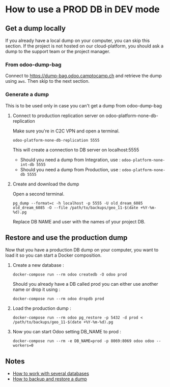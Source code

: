 # How to use a PROD DB in DEV mode

## Get a dump locally

If you already have a local dump on your computer, you can skip this section.
If the project is not hosted on our cloud-platform, you should ask a dump to the support team or the project manager.

### From odoo-dump-bag

Connect to https://dump-bag.odoo.camptocamp.ch and retrieve the dump using `aws`.
Then skip to the next section.

### Generate a dump

This is to be used only in case you can't get a dump from odoo-dump-bag

1. Connect to production replication server on odoo-platform-none-db-replication

    Make sure you're in C2C VPN and open a terminal.

    ```
    odoo-platform-none-db-replication 5555
    ```

    This will create a connection to DB server on localhost:5555

    * Should you need a dump from Integration, use : `odoo-platform-none-int-db 5555`
    * Should you need a dump from Production, use : `odoo-platform-none-db 5555`

2. Create and download the dump

    Open a second terminal.

    ```
    pg_dump --format=c -h localhost -p 5555 -U old_dream_6085 old_dream_6085 -O --file /path/to/backups/geo_11-$(date +%Y-%m-%d).pg
    ```

    Replace DB NAME and user with the names of your project DB.

## Restore and use the production dump

Now that you have a production DB dump on your computer, you want to load it so you can start a Docker composition.

1. Create a new database :

    ```
    docker-compose run --rm odoo createdb -O odoo prod
    ```

    Should you already have a DB called prod you can either use another name or drop it using :

    ```
    docker-compose run --rm odoo dropdb prod
    ```

2. Load the production dump :

    ```
    docker-compose run --rm odoo pg_restore -p 5432 -d prod < /path/to/backups/geo_11-$(date +%Y-%m-%d).pg
    ```

3. Now you can start Odoo setting DB_NAME to prod :

    ```
    docker-compose run --rm -e DB_NAME=prod -p 8069:8069 odoo odoo --workers=0
    ```

## Notes

* [How to work with several databases](./docker-and-databases.md#working-with-several-databases)
* [How to backup and restore a dump](./docker-and-databases.md#backup-and-restore-with-dumps)
